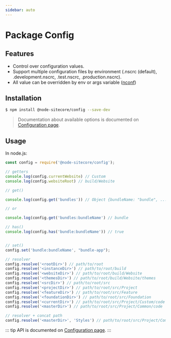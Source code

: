 ```yaml
---
sidebar: auto
---
```

# Package Config

## Features

- Control over configuration values.
- Support multiple configuration files by environment (.nscrc (default), .development.nscrc, .test.nscrc, .production.nscrc).
- All value can be overridden by env or args variable ([nconf](https://github.com/indexzero/nconf))

## Installation

```bash
$ npm install @node-sitecore/config --save-dev
```

> Documentation about available options is documented on [Configuration page](/usage/configuration.md).

## Usage

In node.js:
```javascript
const config = require('@node-sitecore/config');

// getters
console.log(config.currentWebsite) // Custom
console.log(config.websiteRoot) // build/Website

// get()

console.log(config.get('bundles')) // Object {bundleName: "bundle", ...}

// or

console.log(config.get('bundles:bundleName') // bundle

// has()
console.log(config.has('bundle:bundleName')) // true


// set()
config.set('bundle:bundleName', "bundle-app");

// resolver
config.resolve('<rootDir>') // path/to/root
config.resolve('<instanceDir>') // path/to/root/build
config.resolve('<websiteDir>') // path/to/root/build/Website
config.resolve('<themesDir>') // path/to/root/build/Website/themes
config.resolve('<srcDir>') // path/to/root/src
config.resolve('<projectDir>') // path/to/root/src/Project
config.resolve('<featureDir>') // path/to/root/src/Feature
config.resolve('<foundationDir>') // path/to/root/src/Foundation
config.resolve('<currentDir>') // path/to/root/src/Project/Custom/code
config.resolve('<masterDir>') // path/to/root/src/Project/Common/code

// resolver + concat path
config.resolve('<masterDir>', 'Styles') // path/to/root/src/Project/Common/code/Styles
```

::: tip
API is documented on [Configuration page](https://NodeSitecore.github.io/sitecore-cli/usage/configuration).
:::